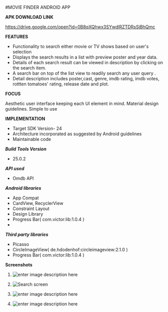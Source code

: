 #MOVIE FINDER ANDROID APP

**APK DOWNLOAD LINK**

https://drive.google.com/open?id=0B8qXQhwx3SYwdlRZTDRsSjBhQmc

 **FEATURES**

 - Functionality to search either movie or TV shows based on user's selection
 - Displays the search results in a list with preview poster and year data.
 - Details of each search result can be viewed in description by clicking on the search item.
 - A search bar on top of the list view to readily search any user query .
 - Detail description includes poster,cast, genre, imdb rating, imdb votes, rottten tomatoes' rating, release date and plot.

**FOCUS**

Aesthetic user interface keeping each UI element in mind.
Material design guidelines.
Simple to use

**IMPLEMENTATION**

 - Target SDK Version- 24
 - Architecture incorporated as suggested by Android guidelines
 - Maintainable code

 ***Build Tools Version***

 - 25.0.2


 ***API used***

 -  Omdb API

 ***Android libraries***
 - App Compat
 - CardView, RecyclerView
 - Constraint Layout
 - Design Library
 - Progress Bar( com.victor:lib:1.0.4 )
 -
 ***Third party libraries***
 - Picasso
 - CircleImageView( de.hdodenhof:circleimageview:2.1.0 )
 - Progress Bar( com.victor:lib:1.0.4 )





**Screenshots**

 1. ![enter image description here](https://scontent-sin6-1.xx.fbcdn.net/v/t34.0-12/16344183_1842580849347025_1979347130_n.jpg?oh=0b5bcb671a5b7af9f25783ce7bbbd154&oe=588C8B37)

 2. ![Search screen](https://scontent-sin6-1.xx.fbcdn.net/v/t34.0-12/16176098_1842545002683943_385174217_n.jpg?oh=f986ab27fd097a6403b9b0192f41f945&oe=588D6FD4)

 3. ![enter image description here](https://scontent-sin6-1.xx.fbcdn.net/v/t34.0-12/16244519_1842580852680358_1612867168_n.jpg?oh=7b8131d32c9c3191d6b135af0496ec06&oe=588DAD89)

 4. ![enter image description here](https://scontent-sin6-1.xx.fbcdn.net/v/t34.0-12/16395625_1842580819347028_1724703409_n.jpg?oh=7c698bf2f32969b4d88a36bd8cf5ad34&oe=588D88BB)